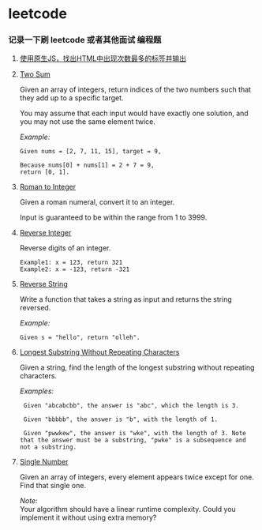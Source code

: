 # leetcode

### 记录一下刷 leetcode 或者其他面试 编程题


1. [使用原生JS，找出HTML中出现次数最多的标签并输出](FindTheMost.html)

2. [Two Sum](TwoSum.html)

    Given an array of integers, return indices of the two numbers such that they add up to a specific target.
    
    You may assume that each input would have exactly one solution, and you may not use the same element twice.

    _Example:_

    ```
    Given nums = [2, 7, 11, 15], target = 9,
    
    Because nums[0] + nums[1] = 2 + 7 = 9,
    return [0, 1].
    ```
3. [Roman to Integer](Roman_to_Integer.html)
    
    Given a roman numeral, convert it to an integer.
    
    Input is guaranteed to be within the range from 1 to 3999.
    
4. [Reverse Integer](ReverseInteger.html)
    
    Reverse digits of an integer.
    
    ```
    Example1: x = 123, return 321
    Example2: x = -123, return -321
    ```
5. [Reverse String](ReverseString.html)

    Write a function that takes a string as input and returns the string reversed.
    
    _Example:_
    
    ```
    Given s = "hello", return "olleh".
    ```

6. [Longest Substring Without Repeating Characters](LongestSubstringWithoutRepeatingCharacters.html)
   
   Given a string, find the length of the longest substring without repeating characters.
   
   _Examples:_
   
   ```
    Given "abcabcbb", the answer is "abc", which the length is 3.
    
    Given "bbbbb", the answer is "b", with the length of 1.
    
    Given "pwwkew", the answer is "wke", with the length of 3. Note that the answer must be a substring, "pwke" is a subsequence and not a substring.
   ``` 
   
7. [Single Number](SingleNumber.html)

    Given an array of integers, every element appears twice except for one. Find that single one.
    
    _Note:_  
    Your algorithm should have a linear runtime complexity. Could you implement it without using extra memory?